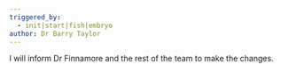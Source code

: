 ```yaml
---
triggered_by:
  - init|start|fish|embryo
author: Dr Barry Taylor
---
```

I will inform Dr Finnamore and the rest of the team to make the changes.
